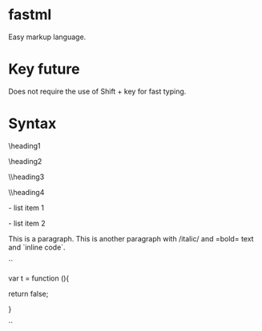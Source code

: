 # fastml
Easy markup language. 

# Key future

Does not require the use of Shift + key for fast typing.

# Syntax
\heading1

\\heading2

\\\heading3

\\\\heading4

\- list item 1

\- list item 2

This is a paragraph.
This is another paragraph with /italic/ and =bold= text and \`inline code\`.

\`\`

var t = function (){

   return false;
   
}

\`\`


